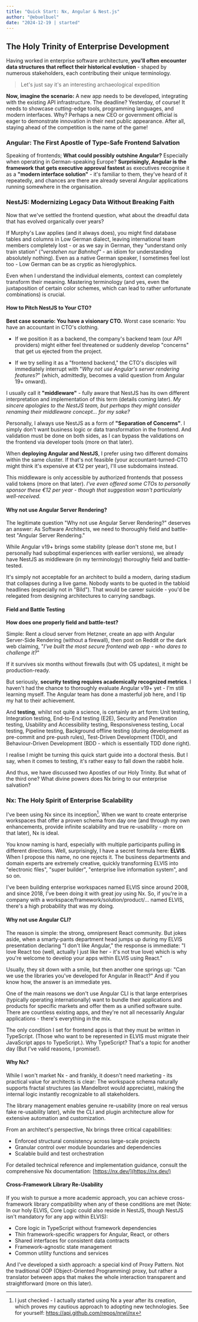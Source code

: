 ```yaml
---
title: "Quick Start: Nx, Angular & Nest.js"
author: "@ebuelbuel"
date: "2024-12-19 | started"
---
```


## The Holy Trinity of Enterprise Development

Having worked in enterprise software architecture, **you'll often encounter data structures that reflect their historical evolution** - shaped by numerous stakeholders, each contributing their unique terminology.

> Let's just say it's an interesting archaeological expedition

**Now, imagine the scenario:** A new app needs to be developed, integrating with the existing API infrastructure. The deadline? Yesterday, of course! It needs to showcase cutting-edge tools, programming languages, and modern interfaces. Why? Perhaps a new CEO or government official is eager to demonstrate innovation in their next public appearance. After all, staying ahead of the competition is the name of the game!

### Angular: The First Apostle of Type-Safe Frontend Salvation

Speaking of frontends; **What could possibly outshine Angular?** Especially when operating in German-speaking Europe? **Surprisingly, Angular is the framework that gets executive approval fastest** as executives recognise it as a **"modern interface solution"** - it's familiar to them, they've heard of it repeatedly, and chances are there are already several Angular applications running somewhere in the organisation.

### NestJS: Modernizing Legacy Data Without Breaking Faith

Now that we've settled the frontend question, what about the dreadful data that has evolved organically over years?

If Murphy's Law applies (and it always does), you might find database tables and columns in Low German dialect, leaving international team members completely lost - or as we say in German, they "understand only train station" (*"verstehen nur Bahnhof"* - an idiom for understanding absolutely nothing). Even as a native German speaker, I sometimes feel lost too - Low German can be as cryptic as hieroglyphics.

Even when I understand the individual elements, context can completely transform their meaning. Mastering terminology (and yes, even the juxtaposition of certain color schemes, which can lead to rather unfortunate combinations) is crucial.

#### How to Pitch NestJS to Your CTO?

**Best case scenario: You have a visionary CTO.** Worst case scenario: You have an accountant in CTO's clothing.

- If we position it as a backend, the company's backend team (our API providers) might either feel threatened or suddenly develop "concerns" that get us ejected from the project.

- If we try selling it as a "frontend backend," the CTO's disciples will immediately interrupt with "*Why not use Angular's server rendering features?*" (which, admittedly, becomes a valid question from Angular 19+ onward).

I usually call it **"middleware"** - fully aware that NestJS has its own different interpretation and implementation of this term (details coming later). *My sincere apologies to the NestJS team, but perhaps they might consider renaming their middleware concept... for my sake?*

Personally, I always use NestJS as a form of **"Separation of Concerns"**. I simply don't want business logic or data transformation in the frontend. And validation must be done on both sides, as I can bypass the validations on the frontend via developer tools (more on that later).

When **deploying Angular and NestJS**, I prefer using two different domains within the same cluster. If that's not feasible (your accountant-turned-CTO might think it's expensive at €12 per year), I'll use subdomains instead.

This middleware is only accessible by authorized frontends that possess valid tokens (more on that later). *I've even offered some CTOs to personally sponsor these €12 per year - though that suggestion wasn't particularly well-received.*

#### Why not use Angular Server Rendering?

The legitimate question "Why not use Angular Server Rendering?" deserves an answer: As Software Architects, we need to thoroughly field and battle-test "Angular Server Rendering."

While Angular v19+ brings some stability (please don't stone me, but I personally had suboptimal experiences with earlier versions), we already have NestJS as middleware (in my terminology) thoroughly field and battle-tested.

It's simply not acceptable for an architect to build a modern, daring stadium that collapses during a live game. Nobody wants to be quoted in the tabloid headlines (especially not in "Bild"). That would be career suicide - you'd be relegated from designing architectures to carrying sandbags.

#### Field and Battle Testing

**How does one properly field and battle-test?**

Simple: Rent a cloud server from Hetzner, create an app with Angular Server-Side Rendering (without a firewall), then post on Reddit or the dark web claiming, "*I've built the most secure frontend web app - who dares to challenge it?*"

If it survives six months without firewalls (but with OS updates), it might be production-ready.

But seriously, **security testing requires academically recognized metrics**. I haven't had the chance to thoroughly evaluate Angular v19+ yet - I'm still learning myself. The Angular team has done a masterful job here, and I tip my hat to their achievement.

And **testing**, whilst not quite a science, is certainly an art form: Unit testing, Integration testing, End-to-End testing (E2E), Security and Penetration testing, Usability and Accessibility testing, Responsiveness testing, Local testing, Pipeline testing, Background offline testing (during development as pre-commit and pre-push rules), Test-Driven Development (TDD), and Behaviour-Driven Development (BDD - which is essentially TDD done right).

I realise I might be turning this quick start guide into a doctoral thesis. But I say, when it comes to testing, it's rather easy to fall down the rabbit hole.

And thus, we have discussed two Apostles of our Holy Trinity. But what of the third one? What divine powers does Nx bring to our enterprise salvation?

### Nx: The Holy Spirit of Enterprise Scalability

I've been using Nx since its inception[^fistUseNx]. When we want to create enterprise workspaces that offer a proven schema from day one (and through my own enhancements, provide infinite scalability and true re-usability - more on that later), Nx is ideal.

[^fistUseNx]: I just checked - I actually started using Nx a year after its creation, which proves my cautious approach to adopting new technologies. See for yourself: <https://api.github.com/repos/nrwl/nx>

You know naming is hard, especially with multiple participants pulling in different directions. Well, surprisingly, I have a secret formula here: **ELVIS**. When I propose this name, no one rejects it. The business departments and domain experts are extremely creative, quickly transforming ELVIS into "electronic files", "super builder", "enterprise live information system", and so on.

I've been building enterprise workspaces named ELVIS since around 2008, and since 2018, I've been doing it with great joy using Nx. So, if you're in a company with a workspace/framework/solution/product/... named ELVIS, there's a high probability that was my doing.

#### Why not use Angular CLI?

The reason is simple: the strong, omnipresent React community. But jokes aside, when a smarty-pants department head jumps up during my ELVIS presentation declaring "I don't like Angular," the response is immediate: "I love React too (well, actually I just like her - it's not true love) which is why you're welcome to develop your apps within ELVIS using React."

Usually, they sit down with a smile, but then another one springs up: "Can we use the libraries you've developed for Angular in React?" And if you know how, the answer is an immediate yes.

One of the main reasons we don't use Angular CLI is that large enterprises (typically operating internationally) want to bundle their applications and products for specific markets and offer them as a unified software suite. There are countless existing apps, and they're not all necessarily Angular applications - there's everything in the mix.

The only condition I set for frontend apps is that they must be written in TypeScript. (Those who want to be represented in ELVIS must migrate their JavaScript apps to TypeScript.). Why TypeScript? That's a topic for another day (But I've valid reasons, I promise!).

#### Why Nx?

While I won't market Nx - and frankly, it doesn't need marketing - its practical value for architects is clear: The workspace schema naturally supports fractal structures (as Mandelbrot would appreciate), making the internal logic instantly recognizable to all stakeholders.

The library management enables genuine re-usability (more on real versus fake re-usability later), while the CLI and plugin architecture allow for extensive automation and customization.

From an architect's perspective, Nx brings three critical capabilities:

- Enforced structural consistency across large-scale projects
- Granular control over module boundaries and dependencies
- Scalable build and test orchestration

For detailed technical reference and implementation guidance, consult the comprehensive Nx documentation: [https://nx.dev/](https://nx.dev/)

#### Cross-Framework Library Re-Usability

If you wish to pursue a more academic approach, you can achieve cross-framework library compatibility when any of these conditions are met (Note: In our holy ELVIS, Core Logic could also reside in NestJS, though NestJS isn't mandatory for any app within ELVIS):

- Core logic in TypeScript without framework dependencies
- Thin framework-specific wrappers for Angular, React, or others
- Shared interfaces for consistent data contracts
- Framework-agnostic state management
- Common utility functions and services

And I've developed a sixth approach: a special kind of Proxy Pattern. Not the traditional OOP (Object-Oriented Programming) proxy, but rather a translator between apps that makes the whole interaction transparent and straightforward (more on this later).
